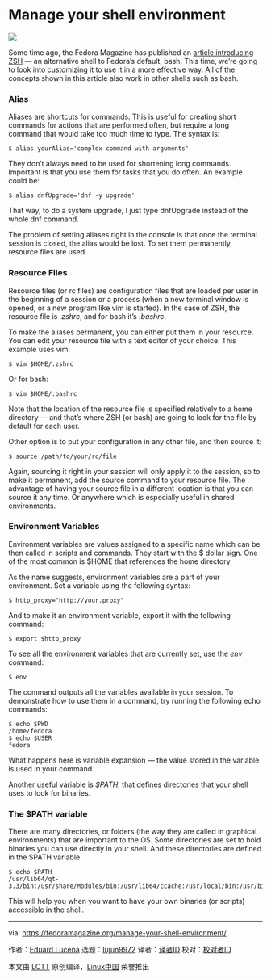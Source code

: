 [#]: collector: (lujun9972)
[#]: translator: ( )
[#]: reviewer: ( )
[#]: publisher: ( )
[#]: url: ( )
[#]: subject: (Manage your shell environment)
[#]: via: (https://fedoramagazine.org/manage-your-shell-environment/)
[#]: author: (Eduard Lucena https://fedoramagazine.org/author/x3mboy/)

Manage your shell environment
======

![][1]

Some time ago, the Fedora Magazine has published an [article introducing ZSH][2] — an alternative shell to Fedora’s default, bash. This time, we’re going to look into customizing it to use it in a more effective way. All of the concepts shown in this article also work in other shells such as bash.

### Alias

Aliases are shortcuts for commands. This is useful for creating short commands for actions that are performed often, but require a long command that would take too much time to type. The syntax is:

```
$ alias yourAlias='complex command with arguments'
```

They don’t always need to be used for shortening long commands. Important is that you use them for tasks that you do often. An example could be:

```
$ alias dnfUpgrade='dnf -y upgrade'
```

That way, to do a system upgrade, I just type dnfUpgrade instead of the whole dnf command.

The problem of setting aliases right in the console is that once the terminal session is closed, the alias would be lost. To set them permanently, resource files are used.

### Resource Files

Resource files (or rc files) are configuration files that are loaded per user in the beginning of a session or a process (when a new terminal window is opened, or a new program like vim is started). In the case of ZSH, the resource file is _.zshrc_, and for bash it’s _.bashrc_.

To make the aliases permanent, you can either put them in your resource. You can edit your resource file with a text editor of your choice. This example uses vim:

```
$ vim $HOME/.zshrc
```

Or for bash:

```
$ vim $HOME/.bashrc
```

Note that the location of the resource file is specified relatively to a home directory — and that’s where ZSH (or bash) are going to look for the file by default for each user.

Other option is to put your configuration in any other file, and then source it:

```
$ source /path/to/your/rc/file
```

Again, sourcing it right in your session will only apply it to the session, so to make it permanent, add the source command to your resource file. The advantage of having your source file in a different location is that you can source it any time. Or anywhere which is especially useful in shared environments.

### Environment Variables

Environment variables are values assigned to a specific name which can be then called in scripts and commands. They start with the $ dollar sign. One of the most common is $HOME that references the home directory.

As the name suggests, environment variables are a part of your environment. Set a variable using the following syntax:

```
$ http_proxy="http://your.proxy"
```

And to make it an environment variable, export it with the following command:

```
$ export $http_proxy
```

To see all the environment variables that are currently set, use the _env_ command:

```
$ env
```

The command outputs all the variables available in your session. To demonstrate how to use them in a command, try running the following echo commands:

```
$ echo $PWD
/home/fedora
$ echo $USER
fedora
```

What happens here is variable expansion — the value stored in the variable is used in your command.

Another useful variable is _$PATH_, that defines directories that your shell uses to look for binaries.

### The $PATH variable

There are many directories, or folders (the way they are called in graphical environments) that are important to the OS. Some directories are set to hold binaries you can use directly in your shell. And these directories are defined in the $PATH variable.

```
$ echo $PATH
/usr/lib64/qt-3.3/bin:/usr/share/Modules/bin:/usr/lib64/ccache:/usr/local/bin:/usr/bin:/bin:/usr/local/sbin:/usr/sbin:/usr/libexec/sdcc:/usr/libexec/sdcc:/usr/bin:/bin:/sbin:/usr/sbin:/opt/FortiClient
```

This will help you when you want to have your own binaries (or scripts) accessible in the shell.

--------------------------------------------------------------------------------

via: https://fedoramagazine.org/manage-your-shell-environment/

作者：[Eduard Lucena][a]
选题：[lujun9972][b]
译者：[译者ID](https://github.com/译者ID)
校对：[校对者ID](https://github.com/校对者ID)

本文由 [LCTT](https://github.com/LCTT/TranslateProject) 原创编译，[Linux中国](https://linux.cn/) 荣誉推出

[a]: https://fedoramagazine.org/author/x3mboy/
[b]: https://github.com/lujun9972
[1]: https://fedoramagazine.org/wp-content/uploads/2018/05/manage-shell-env-816x345.jpg
[2]: https://fedoramagazine.org/set-zsh-fedora-system/
